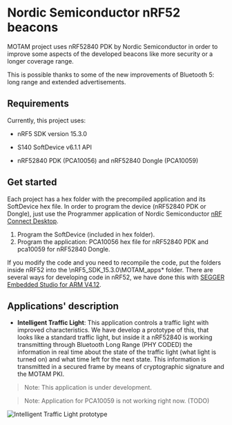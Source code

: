 # **Nordic Semiconductor nRF52 beacons** #  

MOTAM project uses nRF52840 PDK by Nordic Semiconductor in order to improve some aspects of the developed beacons like more security or a longer coverage range.

  

This is possible thanks to some of the new improvements of Bluetooth 5: long range and extended advertisements.

  

## Requirements ##

  

Currently, this project uses:

- nRF5 SDK version 15.3.0

- S140 SoftDevice v6.1.1 API

- nRF52840 PDK (PCA10056) and nRF52840 Dongle (PCA10059)

  

## Get started ##

  
Each project has a hex folder with the precompiled application and its SoftDevice hex file.
In order to program the device (nRF52840 PDK or Dongle), just use the Programmer application of Nordic Semiconductor [nRF Connect Desktop](https://www.nordicsemi.com/eng/Products/Bluetooth-low-energy/nRF-Connect-for-Desktop). 
1. Program the SoftDevice (included in hex folder).
2. Program the application: PCA10056 hex file for nRF52840 PDK and pca10059 for nRF52840 Dongle.

If you modify the code and you need to recompile the code, put the folders inside nRF52 into the  \nRF5_SDK_15.3.0\MOTAM_apps* folder. 
There are several ways for developing code in nRF52, we have done this with [SEGGER Embedded Studio for ARM V4.12](https://infocenter.nordicsemi.com/pdf/getting_started_ses.pdf).

  

## Applications' description

-  **Intelligent Traffic Light**: This application controls a traffic light with improved characteristics. We have develop a prototype of this, that looks like a standard traffic light, but inside it a nRF52840 is working transmitting through Bluetooth Long Range (PHY CODED) the information in real time about the state of the traffic light (what light is turned on) and what time left for the next state. This information is transmitted in a secured frame by means of cryptographic signature and the MOTAM PKI.

> Note: This application is under development.

> Note: Application for PCA10059 is not working right now. (TODO)

![Intelligent Traffic Light prototype](https://i.imgur.com/85sdWkW.png)